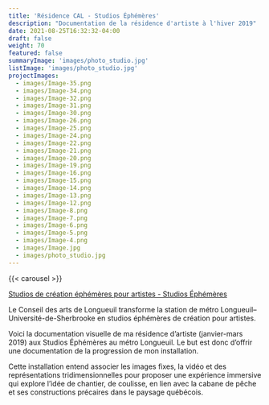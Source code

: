 ```yaml
---
title: 'Résidence CAL - Studios Éphémères'
description: "Documentation de la résidence d'artiste à l'hiver 2019"
date: 2021-08-25T16:32:32-04:00
draft: false
weight: 70
featured: false
summaryImage: 'images/photo_studio.jpg'
listImage: 'images/photo_studio.jpg'
projectImages:
  - images/Image-35.png
  - images/Image-34.png
  - images/Image-32.png
  - images/Image-31.png
  - images/Image-30.png
  - images/Image-26.png
  - images/Image-25.png
  - images/Image-24.png
  - images/Image-22.png
  - images/Image-21.png
  - images/Image-20.png
  - images/Image-19.png
  - images/Image-16.png
  - images/Image-15.png
  - images/Image-14.png
  - images/Image-13.png
  - images/Image-12.png
  - images/Image-8.png
  - images/Image-7.png
  - images/Image-6.png
  - images/Image-5.png
  - images/Image-4.png
  - images/Image.jpg
  - images/photo_studio.jpg
---
```

{{< carousel >}}
<style>
.logo--studioephemere {
  display: block;
  text-indent: -9999px;
  width: 100px;
  height: 82px;
  background: url(images/studios_ephemeres_logo.svg);
  background-size: 100px 82px;
}

.logo--cal {
  display: block;
  text-indent: -9999px;
  width: 200px;
  height: 64px;
  background: url(images/cal_logo.svg);
  background-size: 200px 64px;
}
</style>

[Studios de création éphémères pour artistes - Studios Éphémères](https://studiosephemeres.com/?fbclid=IwAR2RKjjgVDVYF8LqA5aT_MVGTZgB53QbzgNkORqPZCClHq9kMizv46tCTIw)

Le Conseil des arts de Longueuil transforme la station de métro Longueuil–Université-de-Sherbrooke en studios éphémères de création pour artistes.

Voici la documentation visuelle de ma résidence d’artiste (janvier-mars 2019) aux Studios Éphémères au métro Longueuil. Le but est donc d’offrir une documentation de la progression de mon installation.

Cette installation entend associer les images fixes, la vidéo et des représentations tridimensionnelles pour proposer une expérience immersive qui explore l’idée de chantier, de coulisse, en lien avec la cabane de pêche et ses constructions précaires dans le paysage québécois.

<a class="logo--studioephemere" href="http://studiosephemeres.com/" target="blank">studiosephemeres.com</a>
<a class="logo--cal" href="https://www.conseildesartsdelongueuil.ca/" target="blank">Conseil des Arts de Longueuil</a>
